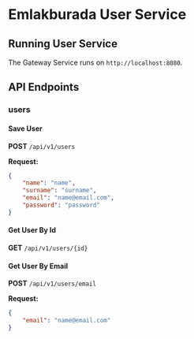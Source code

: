 # Emlakburada User Service

## Running User Service

The Gateway Service runs on `http://localhost:8080`.

## API Endpoints

### users

#### Save User
**POST** `/api/v1/users`

**Request:**
```json
{
    "name": "name",
    "surname": "surname",
    "email": "name@email.com",
    "password": "password"
}
```
#### Get User By Id
**GET** `/api/v1/users/{id}`

#### Get User By Email
**POST** `/api/v1/users/email`

**Request:**
```json
{
    "email": "name@email.com"
}
```

